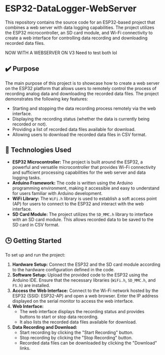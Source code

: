 # ESP32-DataLogger-WebServer
This repository contains the source code for an ESP32-based project that combines a web server with data logging capabilities. The project utilizes the ESP32 microcontroller, an SD card module, and Wi-Fi connectivity to create a web interface for controlling data recording and downloading recorded data files.

NOW WITH A WEBSERVER ON V3
Need to test both lol
## ✔️ Purpose
The main purpose of this project is to showcase how to create a web server on the ESP32 platform that allows users to remotely control the process of recording analog data and downloading the recorded data files. The project demonstrates the following key features:
- Starting and stopping the data recording process remotely via the web interface.
- Displaying the recording status (whether the data is currently being recorded or not).
- Providing a list of recorded data files available for download.
- Allowing users to download the recorded data files in CSV format.

## 🔨 Technologies Used
- **ESP32 Microcontroller:** The project is built around the ESP32, a powerful and versatile microcontroller that provides Wi-Fi connectivity and sufficient processing capabilities for the web server and data logging tasks.
- **Arduino Framework:** The code is written using the Arduino programming environment, making it accessible and easy to understand for users familiar with Arduino development.
- **WiFi Library:** The `WiFi.h` library is used to establish a soft access point (AP) for users to connect to the ESP32 and interact with the web interface.
- **SD Card Module:** The project utilizes the `SD_MMC.h` library to interface with an SD card module. This allows recorded data to be saved to the SD card in CSV format.

## 🕒 Getting Started
To set up and run the project:
1. **Hardware Setup:** Connect the ESP32 and the SD card module according to the hardware configuration defined in the code.
2. **Software Setup:** Upload the provided code to the ESP32 using the Arduino IDE. Ensure that the necessary libraries (`WiFi.h`, `SD_MMC.h`, and `FS.h`) are installed.
3. **Access the Web Interface:** Connect to the Wi-Fi network hosted by the ESP32 (SSID: ESP32-AP) and open a web browser. Enter the IP address displayed on the serial monitor to access the web interface.
4. **Web Interface:**
   - The web interface displays the recording status and provides buttons to start or stop data recording.
   - It also lists the recorded data files available for download.
5. **Data Recording and Download:**
   - Start recording by clicking the "Start Recording" button.
   - Stop recording by clicking the "Stop Recording" button.
   - Recorded data files can be downloaded by clicking the "Download" links.
